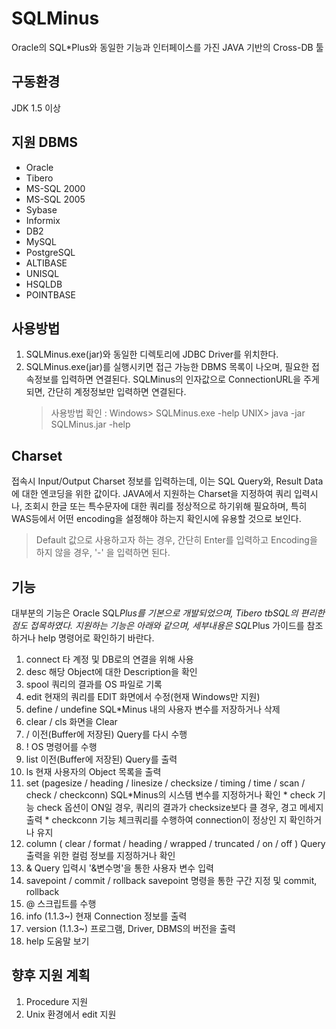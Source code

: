 
# SQLMinus
 
Oracle의 SQL*Plus와 동일한 기능과 인터페이스를 가진 JAVA 기반의 Cross-DB 툴


## 구동환경

JDK 1.5 이상

## 지원 DBMS

 - Oracle
 - Tibero
 - MS-SQL 2000
 - MS-SQL 2005
 - Sybase
 - Informix
 - DB2
 - MySQL
 - PostgreSQL
 - ALTIBASE
 - UNISQL
 - HSQLDB
 - POINTBASE


## 사용방법

   1. SQLMinus.exe(jar)와 동일한 디렉토리에 JDBC Driver를 위치한다.
   2. SQLMinus.exe(jar)를 실행시키면 접근 가능한 DBMS 목록이 나오며, 필요한 접속정보를 입력하면 연결된다.
      SQLMinus의 인자값으로 ConnectionURL을 주게 되면, 간단히 계정정보만 입력하면 연결된다.
      > 사용방법 확인 :
         Windows> SQLMinus.exe -help
         UNIX> java -jar SQLMinus.jar -help

## Charset

   접속시 Input/Output Charset 정보를 입력하는데, 이는 SQL Query와, Result Data에 대한 엔코딩을 위한 값이다.
   JAVA에서 지원하는 Charset을 지정하여 쿼리 입력시나, 조회시 한글 또는 특수문자에 대한 쿼리를 정상적으로
    하기위해 필요하며, 특히 WAS등에서 어떤 encoding을 설정해야 하는지 확인시에 유용할 것으로 보인다.
   > Default 값으로 사용하고자 하는 경우, 간단히 Enter를 입력하고
      Encoding을 하지 않을 경우, '-' 을 입력하면 된다.

## 기능

   대부분의 기능은 Oracle SQL*Plus를 기본으로 개발되었으며, Tibero tbSQL의 편리한 점도 접목하였다.
   지원하는 기능은 아래와 같으며, 세부내용은 SQL*Plus 가이드를 참조하거나 help 명령어로 확인하기 바란다.
   1. connect
      타 계정 및 DB로의 연결을 위해 사용
   2. desc
      해당 Object에 대한 Description을 확인
   3. spool
      쿼리의 결과를 OS 파일로 기록
   4. edit
      현재의 쿼리를 EDIT 화면에서 수정(현재 Windows만 지원)
   5. define / undefine
      SQL*Minus 내의 사용자 변수를 저장하거나 삭제
   6. clear / cls
      화면을 Clear
   7. /
      이전(Buffer에 저장된) Query를 다시 수행
   8. !
       OS 명령어를 수행
   9. list
      이전(Buffer에 저장된) Query를 출력
   10. ls
      현재 사용자의 Object 목록을 출력
   11. set (pagesize / heading / linesize / checksize / timing / time / scan / check / checkconn)
      SQL*Minus의 시스템 변수를 지정하거나 확인
      * check 기능
		check 옵션이 ON일 경우, 쿼리의 결과가 checksize보다 클 경우, 경고 메세지 출력
      * checkconn 기능
 		체크쿼리를 수행하여 connection이 정상인 지 확인하거나 유지
   12. column ( clear / format / heading / wrapped / truncated / on / off )
      Query 출력을 위한 컬럼 정보를 지정하거나 확인
   13. &
      Query 입력시 '&변수명'을 통한 사용자 변수 입력
   14. savepoint / commit / rollback
      savepoint 명령을 통한 구간 지정 및 commit, rollback
   15. @
      스크립트를 수행
   16. info (1.1.3~)
      현재 Connection 정보를 출력
   17. version (1.1.3~)
      프로그램, Driver, DBMS의 버전을 출력
   18. help
      도움말 보기

## 향후 지원 계획
   1. Procedure 지원
   2. Unix 환경에서 edit 지원
